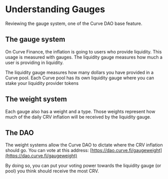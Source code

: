 # Understanding Gauges

Reviewing the gauge system, one of the Curve DAO base feature.

## The gauge system

On Curve Finance, the inflation is going to users who provide liquidity. This usage is measured with gauges. The liquidity gauge measures how much a user is providing in liquidity.

The liquidity gauge measures how many dollars you have provided in a Curve pool. Each Curve pool has its own liquidity gauge where you can stake your liquidity provider tokens

## The weight system

Each gauge also has a weight and a type. Those weights represent how much of the daily CRV inflation will be received by the liquidity gauge.

## The DAO

The weight systems allow the Curve DAO to dictate where the CRV inflation should go. You can vote at this address: [https://dao.curve.fi/gaugeweight](https://dao.curve.fi/gaugeweight)​

By doing so, you can put your voting power towards the liquidity gauge (or pool) you think should receive the most CRV.

